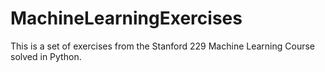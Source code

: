 # MachineLearningExercises

This is a set of exercises from the Stanford 229 Machine Learning Course solved in Python.